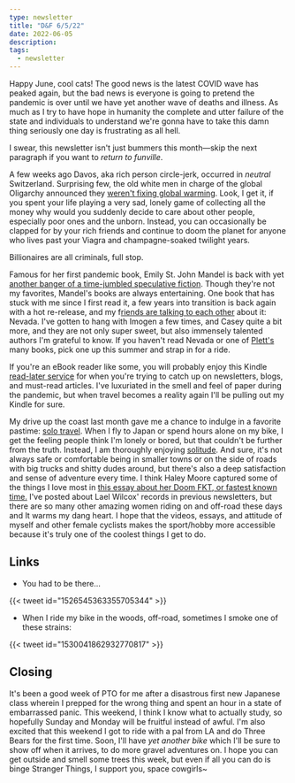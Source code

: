 ```yaml
---
type: newsletter
title: "D&F 6/5/22"
date: 2022-06-05
description: 
tags:
  - newsletter
---
```


Happy June, cool cats! The good news is the latest COVID wave has peaked again, but the bad news is everyone is going to pretend the pandemic is over until we have yet another wave of deaths and illness. As much as I try to have hope in humanity the complete and utter failure of the state and individuals to understand we're gonna have to take this damn thing seriously one day is frustrating as all hell.

I swear, this newsletter isn't just bummers this month—skip the next paragraph if you want to _return to funville_.

A few weeks ago Davos, aka rich person circle-jerk, occurred in _neutral_ Switzerland. Surprising few, the old white men in charge of the global Oligarchy announced they [weren't fixing global warming](https://www.theverge.com/2022/5/25/23141166/big-tech-funding-wrong-climate-change-solution-davos-carbon-removal). Look, I get it, if you spent your life playing a very sad, lonely game of collecting all the money why would you suddenly decide to care about other people, especially poor ones and the unborn. Instead, you can occasionally be clapped for by your rich friends and continue to doom the planet for anyone who lives past your Viagra and champagne-soaked twilight years. 

Billionaires are all criminals, full stop.

Famous for her first pandemic book, Emily St. John Mandel is back with yet [another banger of a time-jumbled speculative fiction](https://www.newyorker.com/culture/persons-of-interest/the-rewriting-of-emily-st-john-mandel). Though they're not my favorites, Mandel's books are always entertaining. One book that has stuck with me since I first read it, a few years into transition is back again with a hot re-release, and my f[riends are talking to each other](https://www.harpersbazaar.com/culture/art-books-music/a40152169/the-novel-that-started-the-trans-literary-revolution/) about it: Nevada. I've gotten to hang with Imogen a few times, and Casey quite a bit more, and they are not only super sweet, but also immensely talented authors I'm grateful to know. If you haven't read Nevada or one of [Plett's](https://en.wikipedia.org/wiki/Casey_Plett) many books, pick one up this summer and strap in for a ride.

If you're an eBook reader like some, you will probably enjoy this Kindle [read-later service](https://epub.press/) for when you're trying to catch up on newsletters, blogs, and must-read articles. I've luxuriated in the smell and feel of paper during the pandemic, but when travel becomes a reality again I'll be pulling out my Kindle for sure.

My drive up the coast last month gave me a chance to indulge in a favorite pastime: [solo travel](https://catapult.co/stories/the-fierce-triumph-of-loneliness). When I fly to Japan or spend hours alone on my bike, I get the feeling people think I'm lonely or bored, but that couldn't be further from the truth. Instead, I am thoroughly enjoying [solitude](https://bigthink.com/thinking/loneliness-is-not-solitude-so-whats-the-difference). And sure, it's not always safe or comfortable being in smaller towns or on the side of roads with big trucks and shitty dudes around, but there's also a deep satisfaction and sense of adventure every time. I think Haley Moore captured some of the things I love most in [this essay about her Doom FKT, or fastest known time.](https://theradavist.com/hailey-moore-ozark-gravel-doom-route-itt/) I've posted about Lael Wilcox' records in previous newsletters, but there are so many other amazing women riding on and off-road these days and It warms my dang heart. I hope that the videos, essays, and attitude of myself and other female cyclists makes the sport/hobby more accessible because it's truly one of the coolest things I get to do.

## Links

- You had to be there...

{{< tweet id="1526545363355705344" >}}

- When I ride my bike in the woods, off-road, sometimes I smoke one of these strains:

{{< tweet id="1530041862932770817" >}}

## Closing

It's been a good week of PTO for me after a disastrous first new Japanese class wherein I prepped for the wrong thing and spent an hour in a state of embarrassed panic. This weekend, I think I know what to actually study, so hopefully Sunday and Monday will be fruitful instead of awful. I'm also excited that this weekend I got to ride with a pal from LA and do Three Bears for the first time. Soon, I'll have _yet another bike_ which I'll be sure to show off when it arrives, to do more gravel adventures on. I hope you can get outside and smell some trees this week, but even if all you can do is binge Stranger Things, I support you, space cowgirls~